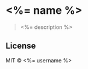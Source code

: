 # <%= name %>
<!--
[![Go Report Card](https://goreportcard.com/badge/github.com/<%= username %>/<%= name %>)](https://goreportcard.com/report/github.com/<%= username %>/<%= name %>)
-->

> <%= description %>

## License

MIT &copy; <%= username %>

